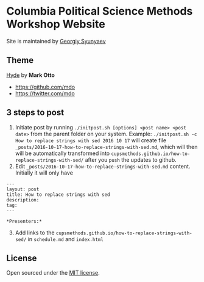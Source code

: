 
# Columbia Political Science Methods Workshop Website

Site is maintained by [Georgiy Syunyaev](https://github.com/gerasy1987/)

## Theme

[Hyde](https://github.com/poole/hyde) by **Mark Otto**
- <https://github.com/mdo>
- <https://twitter.com/mdo>

## 3 steps to post

1. Initiate post by running `./initpost.sh [options] <post name> <post date>` from the parent folder on your system. Example: `./initpost.sh -c How to replace strings with sed 2016 10 17` will create file `_posts/2016-10-17-how-to-replace-strings-with-sed.md`, which will then will be automatically transformed into `cupsmethods.github.io/how-to-replace-strings-with-sed/` after you `push` the updates to github.
2. Edit `_posts/2016-10-17-how-to-replace-strings-with-sed.md` content. Initially it will only have

```
---
layout: post
title: How to replace strings with sed
description:
tag:
---

*Presenters:*
```

3. Add links to the `cupsmethods.github.io/how-to-replace-strings-with-sed/` in `schedule.md` and `index.html`

## License

Open sourced under the [MIT license](LICENSE.md).
